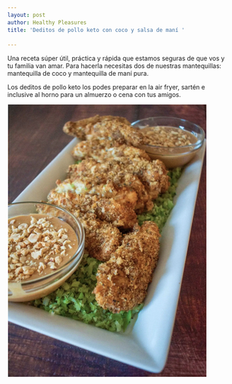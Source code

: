 ```yaml
---
layout: post
author: Healthy Pleasures
title: 'Deditos de pollo keto con coco y salsa de maní '

---
```

Una receta súper útil, práctica y rápida que estamos seguras de que vos y tu familia van amar. Para hacerla necesitas dos de nuestras mantequillas: mantequilla de coco y mantequilla de maní pura. 

Los deditos de pollo keto los podes preparar en la air fryer, sartén e inclusive al horno para un almuerzo o cena con tus amigos. 

![](/images/pollo-al-coco.png)